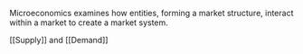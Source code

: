 Microeconomics examines how entities, forming a market structure, interact within a market to create a market system.


[[Supply]] and [[Demand]]
